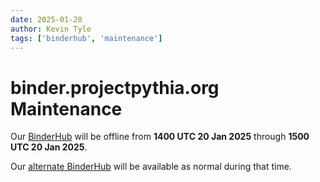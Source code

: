 ```yaml
---
date: 2025-01-20
author: Kevin Tyle
tags: ['binderhub', 'maintenance']
---
```


# binder.projectpythia.org Maintenance

Our [BinderHub](https://binder.projectpythia.org) will be offline from **1400 UTC 20 Jan 2025** through **1500 UTC 20 Jan 2025**.

Our [alternate BinderHub](https://binder.pythia.2i2c.cloud) will be available as normal during that time.
